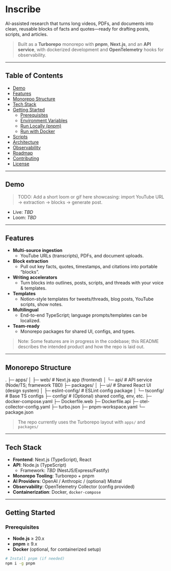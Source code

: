 # Inscribe

AI-assisted research that turns long videos, PDFs, and documents into clean, reusable blocks of facts and quotes—ready for drafting posts, scripts, and articles.

> Built as a **Turborepo** monorepo with **pnpm**, **Next.js**, and an **API service**, with dockerized development and **OpenTelemetry** hooks for observability.

---

## Table of Contents

- [Demo](#demo)
- [Features](#features)
- [Monorepo Structure](#monorepo-structure)
- [Tech Stack](#tech-stack)
- [Getting Started](#getting-started)
  - [Prerequisites](#prerequisites)
  - [Environment Variables](#environment-variables)
  - [Run Locally (pnpm)](#run-locally-pnpm)
  - [Run with Docker](#run-with-docker)
- [Scripts](#scripts)
- [Architecture](#architecture)
- [Observability](#observability)
- [Roadmap](#roadmap)
- [Contributing](#contributing)
- [License](#license)

---

## Demo

> TODO: Add a short loom or gif here showcasing: import YouTube URL → extraction → blocks → generate post.

- Live: _TBD_
- Loom: _TBD_

---

## Features

- **Multi-source ingestion**
  - YouTube URLs (transcripts), PDFs, and document uploads.
- **Block extraction**
  - Pull out key facts, quotes, timestamps, and citations into portable “blocks”.
- **Writing accelerators**
  - Turn blocks into outlines, posts, scripts, and threads with your voice & templates.
- **Templates**
  - Notion-style templates for tweets/threads, blog posts, YouTube scripts, show notes.
- **Multilingual**
  - End-to-end TypeScript; language prompts/templates can be localized.
- **Team-ready**
  - Monorepo packages for shared UI, configs, and types.

> Note: Some features are in progress in the codebase; this README describes the intended product and how the repo is laid out.

---

## Monorepo Structure

.
├─ apps/
│  ├─ web/           # Next.js app (frontend)
│  └─ api/           # API service (Node/TS; framework TBD)
├─ packages/
│  ├─ ui/            # Shared React UI (design system)
│  ├─ eslint-config/ # ESLint config package
│  └─ tsconfig/      # Base TS configs
├─ config/           # (Optional) shared config, env, etc.
├─ docker-compose.yaml
├─ Dockerfile.web
├─ Dockerfile.api
├─ otel-collector-config.yaml
├─ turbo.json
├─ pnpm-workspace.yaml
└─ package.json



> The repo currently uses the Turborepo layout with `apps/` and `packages/`

---

## Tech Stack

- **Frontend**: Next.js (TypeScript), React
- **API**: Node.js (TypeScript)  
  - Framework: _TBD_ (NestJS/Express/Fastify)
- **Monorepo Tooling**: Turborepo + pnpm
- **AI Providers**: OpenAI / Anthropic / (optional) Mistral
- **Observability**: OpenTelemetry Collector (config provided)
- **Containerization**: Docker, `docker-compose`

---

## Getting Started

### Prerequisites

- **Node.js** ≥ 20.x
- **pnpm** ≥ 9.x
- **Docker** (optional, for containerized setup)

```bash
# Install pnpm (if needed)
npm i -g pnpm
